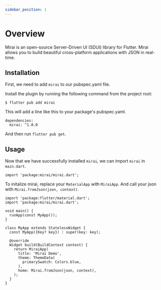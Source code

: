 ```yaml
---
sidebar_position: 1
---
```


# Overview

Mirai is an open-source Server-Driven UI (SDUI) library for Flutter. Mirai allows you to build beautiful cross-platform applications with JSON in real-time.

## Installation

First, we need to add `mirai` to our pubspec.yaml file.

Install the plugin by running the following command from the project root:
```
$ flutter pub add mirai

```

This will add a line like this to your package's pubspec.yaml.
```
dependencies:
  mirai: ^1.0.0
```
And then run `flutter pub get`.

## Usage

Now that we have successfully installed `mirai`, we can import `mirai` in `main.dart`.  

```
import 'package:mirai/mirai.dart';
```

To initalize mirai, replace your `MaterialApp` with `MiraiApp`. And call your json with `Mirai.fromJson(json, context)`.

```
import 'package:flutter/material.dart';
import 'package:mirai/mirai.dart';

void main() {
  runApp(const MyApp());
}

class MyApp extends StatelessWidget {
  const MyApp({Key? key}) : super(key: key);

  @override
  Widget build(BuildContext context) {
    return MiraiApp(
      title: 'Mirai Demo',
      theme: ThemeData(
        primarySwatch: Colors.blue,
      ),
      home: Mirai.fromJson(json, context),
    );
  }
}

```